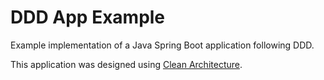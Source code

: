 # DDD App Example

Example implementation of a Java Spring Boot application following DDD.

This application was designed using [Clean Architecture](https://blog.cleancoder.com/uncle-bob/2012/08/13/the-clean-architecture.html).

